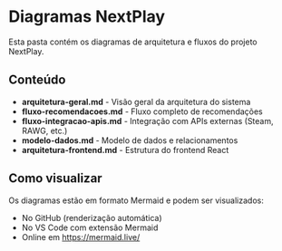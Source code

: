 # Diagramas NextPlay

Esta pasta contém os diagramas de arquitetura e fluxos do projeto NextPlay.

## Conteúdo

- **arquitetura-geral.md** - Visão geral da arquitetura do sistema
- **fluxo-recomendacoes.md** - Fluxo completo de recomendações
- **fluxo-integracao-apis.md** - Integração com APIs externas (Steam, RAWG, etc.)
- **modelo-dados.md** - Modelo de dados e relacionamentos
- **arquitetura-frontend.md** - Estrutura do frontend React

## Como visualizar

Os diagramas estão em formato Mermaid e podem ser visualizados:

- No GitHub (renderização automática)
- No VS Code com extensão Mermaid
- Online em <https://mermaid.live/>



